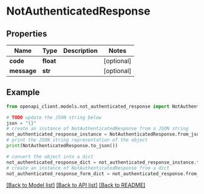 # NotAuthenticatedResponse


## Properties

Name | Type | Description | Notes
------------ | ------------- | ------------- | -------------
**code** | **float** |  | [optional] 
**message** | **str** |  | [optional] 

## Example

```python
from openapi_client.models.not_authenticated_response import NotAuthenticatedResponse

# TODO update the JSON string below
json = "{}"
# create an instance of NotAuthenticatedResponse from a JSON string
not_authenticated_response_instance = NotAuthenticatedResponse.from_json(json)
# print the JSON string representation of the object
print(NotAuthenticatedResponse.to_json())

# convert the object into a dict
not_authenticated_response_dict = not_authenticated_response_instance.to_dict()
# create an instance of NotAuthenticatedResponse from a dict
not_authenticated_response_form_dict = not_authenticated_response.from_dict(not_authenticated_response_dict)
```
[[Back to Model list]](../README.md#documentation-for-models) [[Back to API list]](../README.md#documentation-for-api-endpoints) [[Back to README]](../README.md)


